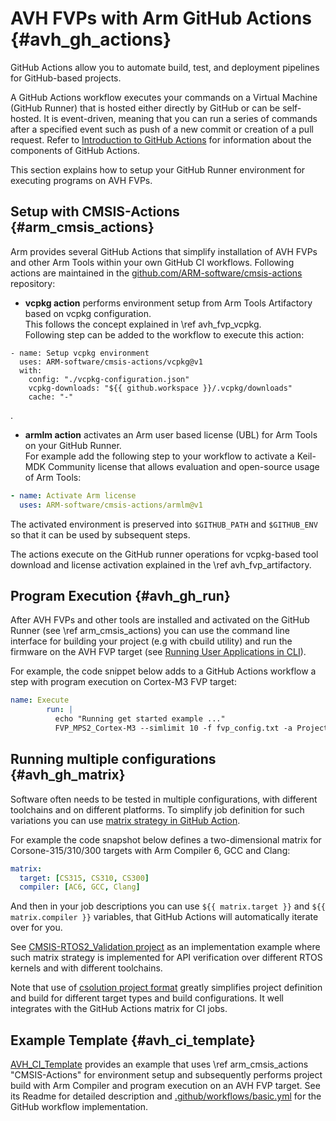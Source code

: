 # AVH FVPs with Arm GitHub Actions {#avh_gh_actions}

GitHub Actions allow you to automate build, test, and deployment pipelines for GitHub-based projects.

A GitHub Actions workflow executes your commands on a Virtual Machine (GitHub Runner) that is hosted either directly by GitHub or can be self-hosted. It is event-driven, meaning that you can run a series of commands after a specified event such as push of a new commit or creation of a pull request. Refer to [Introduction to GitHub Actions](https://docs.github.com/en/actions/learn-github-actions/introduction-to-github-actions) for information about the components of GitHub Actions.

This section explains how to setup your GitHub Runner environment for executing programs on AVH FVPs.

## Setup with CMSIS-Actions {#arm_cmsis_actions}

Arm provides several GitHub Actions that simplify installation of AVH FVPs and other Arm Tools within your own GitHub CI workflows. Following actions are maintained in the [github.com/ARM-software/cmsis-actions](https://github.com/ARM-software/cmsis-actions) repository:

 - **vcpkg action**  performs environment setup from Arm Tools Artifactory based on vcpkg configuration.<br/>This follows the concept explained in \ref avh_fvp_vcpkg.<br/>
 Following step can be added to the workflow to execute this action:
 ```
 - name: Setup vcpkg environment
   uses: ARM-software/cmsis-actions/vcpkg@v1
   with:
     config: "./vcpkg-configuration.json"
     vcpkg-downloads: "${{ github.workspace }}/.vcpkg/downloads"
     cache: "-"
 ```
.

- **armlm action** activates an Arm user based license (UBL) for Arm Tools on your GitHub Runner.<br/>
 For example add the following step to your workflow to activate a Keil-MDK Community license that allows evaluation and open-source usage of Arm Tools:
 ```yml
 - name: Activate Arm license
   uses: ARM-software/cmsis-actions/armlm@v1
 ```
 The activated environment is preserved into `$GITHUB_PATH` and `$GITHUB_ENV` so that it can be used by subsequent steps.

The actions execute on the GitHub runner operations for vcpkg-based tool download and license activation explained in the \ref avh_fvp_artifactory.

## Program Execution {#avh_gh_run}

After AVH FVPs and other tools are installed and activated on the GitHub Runner (see \ref arm_cmsis_actions) you can use the command line interface for building your project (e.g with cbuild utility) and run the firmware on the AVH FVP target (see [Running User Applications in CLI](../../simulation/html/using.html#Execution)).

For example, the code snippet below adds to a GitHub Actions workflow a step with program execution on Cortex-M3 FVP target:

```yml
name: Execute
        run: |
          echo "Running get started example ..."
          FVP_MPS2_Cortex-M3 --simlimit 10 -f fvp_config.txt -a Project.axf | tee Project.avh.log
```

## Running multiple configurations {#avh_gh_matrix}

Software often needs to be tested in multiple configurations, with different toolchains and on different platforms. To simplify job definition for such variations you can use [matrix strategy in GitHub Action](https://docs.github.com/en/actions/using-jobs/using-a-matrix-for-your-jobs).

For example the code snapshot below defines a two-dimensional matrix for Corsone-315/310/300 targets with Arm Compiler 6, GCC and Clang:

```yml
matrix:
  target: [CS315, CS310, CS300]
  compiler: [AC6, GCC, Clang]
```

And then in your job descriptions you can use `${{ matrix.target }}` and  `${{ matrix.compiler }}` variables, that GitHub Actions will automatically iterate over for you.

See [CMSIS-RTOS2_Validation project](https://github.com/ARM-software/CMSIS-RTOS2_Validation/blob/15c0fbfaf4302af39a8144bca8dbb7b1f04fce1a/.github/workflows/cmsis_rv2.yml#L131) as an implementation example where such matrix strategy is implemented for API verification over different RTOS kernels and with different toolchains.

Note that use of [csolution project format](https://github.com/Open-CMSIS-Pack/cmsis-toolbox/blob/main/docs/YML-Input-Format.md) greatly simplifies project definition and build for different target types and build configurations. It well integrates with the GitHub Actions matrix for CI jobs.

## Example Template {#avh_ci_template}

[AVH_CI_Template](https://github.com/Arm-Examples/AVH_CI_Template) provides an example that uses \ref arm_cmsis_actions "CMSIS-Actions" for environment setup and subsequently performs project build with Arm Compiler and program execution on an AVH FVP target. See its Readme for detailed description and [.github/workflows/basic.yml](https://github.com/Arm-Examples/AVH_CI_Template/blob/main/.github/workflows/basic.yml) for the GitHub workflow implementation.
